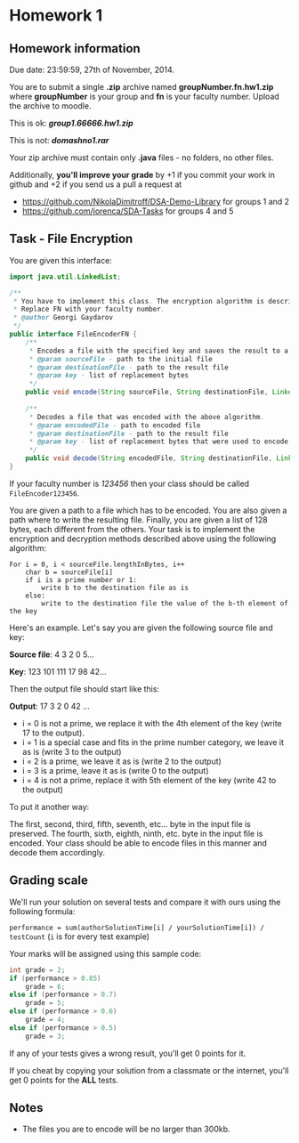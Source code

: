 Homework 1
==========
## Homework information
Due date: 23:59:59, 27th of November, 2014.

You are to submit a single **.zip** archive named **groupNumber.fn.hw1.zip**
where **groupNumber** is your group and **fn** is your faculty number.
Upload the archive to moodle.

This is ok: ***group1.66666.hw1.zip***

This is not: ***domashno1.rar***

Your zip archive must contain only **.java** files - no folders, no other files.

Additionally, **you'll improve your grade** by +1 if you commit your work in github
and +2 if you send us a pull a request at 
* https://github.com/NikolaDimitroff/DSA-Demo-Library for groups 1 and 2
* https://github.com/jorenca/SDA-Tasks for groups 4 and 5

## Task - File Encryption

You are given this interface:

```java
import java.util.LinkedList;

/**
 * You have to implement this class. The encryption algorithm is described below.
 * Replace FN with your faculty number.
 * @author Georgi Gaydarov
 */
public interface FileEncoderFN { 
    /**
     * Encodes a file with the specified key and saves the result to a given file.
     * @param sourceFile - path to the initial file
     * @param destinationFile - path to the result file
     * @param key - list of replacement bytes
     */
    public void encode(String sourceFile, String destinationFile, LinkedList<Byte> key);
    
    /**
     * Decodes a file that was encoded with the above algorithm.
     * @param encodedFile - path to encoded file
     * @param destinationFile - path to the result file
     * @param key - list of replacement bytes that were used to encode the file
     */
    public void decode(String encodedFile, String destinationFile, LinkedList<Byte> key);
}
```
If your faculty number is *123456* then your class should be called `FileEncoder123456`.

You are given a path to a file which has to be encoded.
You are also given a path where to write the resulting file.
Finally, you are given a list of 128 bytes, each different from the others.
Your task is to implement the encryption and decryption methods described above
using the following algorithm:

```
For i = 0, i < sourceFile.lengthInBytes, i++
    char b = sourceFile[i]
    if i is a prime number or 1:
        write b to the destination file as is
    else:
        write to the destination file the value of the b-th element of the key
```
Here's an example. Let's say you are given the following source file and key:

**Source file**: 4 3 2 0 5...

**Key**: 123 101 111 17 98 42...

Then the output file should start like this:

**Output**: 17 3 2 0 42 ...

* i = 0 is not a prime, we replace it with the 4th element of the key (write 17 to the output).
* i = 1 is a special case and fits in the prime number category, we leave it as is (write 3 to the output)
* i = 2 is a prime, we leave it as is (write 2 to the output)
* i = 3 is a prime, leave it as is (write 0 to the output)
* i = 4 is not a prime, replace it with 5th element of the key (write 42 to the output)

To put it another way:

The first, second, third, fifth, seventh, etc... byte in the input file is preserved.
The fourth, sixth, eighth, ninth, etc. byte in the input file is encoded.
Your class should be able to encode files in this manner and decode them accordingly.

## Grading scale

We'll run your solution on several tests and compare it with ours using the following
formula:

`performance = sum(authorSolutionTime[i] / yourSolutionTime[i]) / testCount`
(`i` is for every test example)

Your marks will be assigned using this sample code:

```java
int grade = 2;
if (performance > 0.85)
    grade = 6;
else if (performance > 0.7)
    grade = 5;
else if (performance > 0.6)
    grade = 4;
else if (performance > 0.5)
    grade = 3;
```

If any of your tests gives a wrong result, you'll get 0 points for it.

If you cheat by copying your solution from a classmate or the internet, you'll get 0
points for the **ALL** tests.

## Notes
* The files you are to encode will be no larger than 300kb.